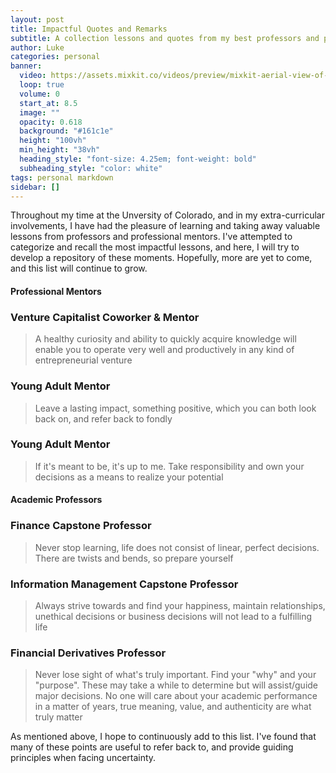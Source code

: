 ```yaml
---
layout: post
title: Impactful Quotes and Remarks
subtitle: A collection lessons and quotes from my best professors and professional mentors
author: Luke
categories: personal
banner:
  video: https://assets.mixkit.co/videos/preview/mixkit-aerial-view-of-manor-house-in-a-hilly-orchard-8603-large.mp4
  loop: true
  volume: 0
  start_at: 8.5
  image: "" 
  opacity: 0.618
  background: "#161c1e"
  height: "100vh"
  min_height: "38vh"
  heading_style: "font-size: 4.25em; font-weight: bold"
  subheading_style: "color: white"
tags: personal markdown
sidebar: []
---
```


Throughout my time at the Unversity of Colorado, and in my extra-curricular involvements, I have had the pleasure of learning and taking away valuable lessons from professors and professional mentors. I've attempted to categorize and recall the most impactful lessons, and here, I will try to develop a repository of these moments. Hopefully, more are yet to come, and this list will continue to grow.

#### Professional Mentors

### Venture Capitalist Coworker & Mentor
>A healthy curiosity and ability to quickly acquire knowledge will enable you to operate very well and productively in any kind of entrepreneurial venture

### Young Adult Mentor
>Leave a lasting impact, something positive, which you can both look back on, and refer back to fondly

### Young Adult Mentor
>If it's meant to be, it's up to me. Take responsibility and own your decisions as a means to realize your potential 

#### Academic Professors

### Finance Capstone Professor
>Never stop learning, life does not consist of linear, perfect decisions. There are twists and bends, so prepare yourself

### Information Management Capstone Professor
>Always strive towards and find your happiness, maintain relationships, unethical decisions or business decisions will not lead to a fulfilling life

### Financial Derivatives Professor
>Never lose sight of what's truly important. Find your "why" and your "purpose". These may take a while to determine but will assist/guide major decisions. No one will care about your academic performance in a matter of years, true meaning, value, and authenticity are what truly matter

As mentioned above, I hope to continuously add to this list. I've found that many of these points are useful to refer back to, and provide guiding principles when facing uncertainty.